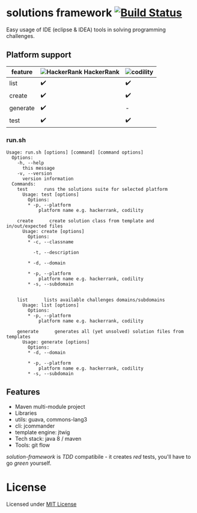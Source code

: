 # solutions framework [![Build Status](https://travis-ci.org/amarcinkowski/solutions-framework.svg?branch=master)](https://travis-ci.org/amarcinkowski/solutions-framework)

Easy usage of IDE (eclipse & IDEA) tools in solving programming challenges.

## Platform support

| feature | ![HackerRank](https://amarcinkowski.github.io/imgs/solutions-framework/hackerrank.png) HackerRank | ![codility](https://amarcinkowski.github.io/imgs/solutions-framework/codility.png) |
|---|---|---|
| list | :heavy_check_mark: | :heavy_check_mark: |
| create | :heavy_check_mark: | :heavy_check_mark: |
| generate | :heavy_check_mark: | - |
| test | :heavy_check_mark: | :heavy_check_mark: |

### run.sh

```
Usage: run.sh [options] [command] [command options]
  Options:
    -h, --help
      this message
    -v, --version
      version information
  Commands:
    test      runs the solutions suite for selected platform
      Usage: test [options]
        Options:
        * -p, --platform
            platform name e.g. hackerrank, codility

    create      create solution class from template and in/out/expected files
      Usage: create [options]
        Options:
        * -c, --classname

          -t, --description

        * -d, --domain

        * -p, --platform
            platform name e.g. hackerrank, codility
        * -s, --subdomain


    list      lists available challenges domains/subdomains
      Usage: list [options]
        Options:
        * -p, --platform
            platform name e.g. hackerrank, codility

    generate      generates all (yet unsolved) solution files from templates
      Usage: generate [options]
        Options:
        * -d, --domain

        * -p, --platform
            platform name e.g. hackerrank, codility
        * -s, --subdomain
```
## Features

- Maven multi-module project
- Libraries
 - utils:           guava, commons-lang3
 - cli:             jcommander
 - template engine: jtwig
- Tech stack: java 8 / maven
- Tools: git flow

*solution-framework* is *TDD* compatibile - it creates *red* tests, you'll have to go *green* yourself.

# License

Licensed under [MIT License](https://opensource.org/licenses/MIT)
